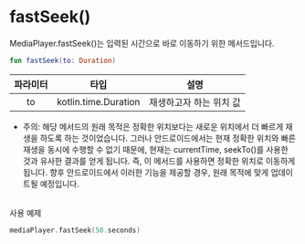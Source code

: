 # fastSeek()

MediaPlayer.fastSeek()는 입력된 시간으로 바로 이동하기 위한 메서드입니다.
```kotlin
fun fastSeek(to: Duration)
```

|파라미터|타입|설명|
|:---:|:--:|---|
|to|kotlin.time.Duration|재생하고자 하는 위치 값|

* 주의: 해당 메서드의 원래 목적은 정확한 위치보다는 새로운 위치에서 더 빠르게 재생을 하도록 하는 것이었습니다. 그러나 안드로이드에서는 현재 정확한 위치와 빠른 재생을 동시에 수행할 수 없기 때문에, 현재는 currentTime, seekTo()를 사용한 것과 유사한 결과를 얻게 됩니다. 즉, 이 메서드를 사용하면 정확한 위치로 이동하게 됩니다. 향후 안드로이드에서 이러한 기능을 제공할 경우, 원래 목적에 맞게  업데이트될 예정입니다.

\
사용 예제
```kotlin
mediaPlayer.fastSeek(50.seconds)
```
